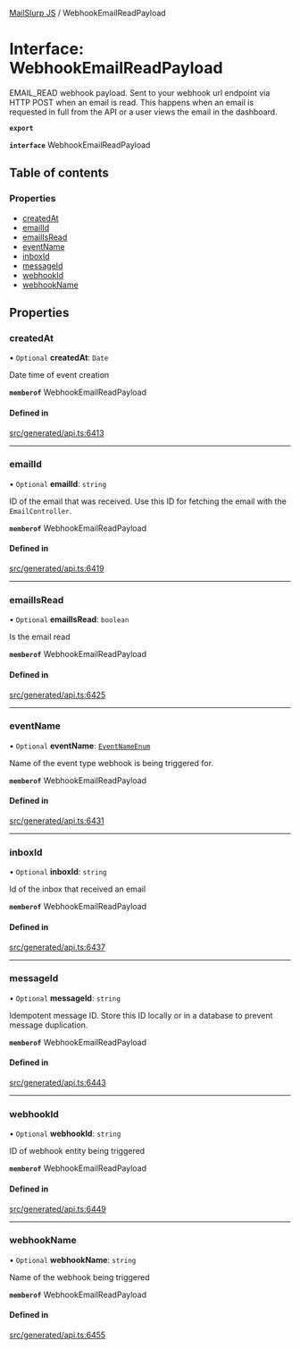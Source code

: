 [MailSlurp JS](../README.md) / WebhookEmailReadPayload

# Interface: WebhookEmailReadPayload

EMAIL_READ webhook payload. Sent to your webhook url endpoint via HTTP POST when an email is read. This happens when an email is requested in full from the API or a user views the email in the dashboard.

**`export`**

**`interface`** WebhookEmailReadPayload

## Table of contents

### Properties

- [createdAt](WebhookEmailReadPayload.md#createdat)
- [emailId](WebhookEmailReadPayload.md#emailid)
- [emailIsRead](WebhookEmailReadPayload.md#emailisread)
- [eventName](WebhookEmailReadPayload.md#eventname)
- [inboxId](WebhookEmailReadPayload.md#inboxid)
- [messageId](WebhookEmailReadPayload.md#messageid)
- [webhookId](WebhookEmailReadPayload.md#webhookid)
- [webhookName](WebhookEmailReadPayload.md#webhookname)

## Properties

### createdAt

• `Optional` **createdAt**: `Date`

Date time of event creation

**`memberof`** WebhookEmailReadPayload

#### Defined in

[src/generated/api.ts:6413](https://github.com/mailslurp/mailslurp-client/blob/f0f645f/src/generated/api.ts#L6413)

___

### emailId

• `Optional` **emailId**: `string`

ID of the email that was received. Use this ID for fetching the email with the `EmailController`.

**`memberof`** WebhookEmailReadPayload

#### Defined in

[src/generated/api.ts:6419](https://github.com/mailslurp/mailslurp-client/blob/f0f645f/src/generated/api.ts#L6419)

___

### emailIsRead

• `Optional` **emailIsRead**: `boolean`

Is the email read

**`memberof`** WebhookEmailReadPayload

#### Defined in

[src/generated/api.ts:6425](https://github.com/mailslurp/mailslurp-client/blob/f0f645f/src/generated/api.ts#L6425)

___

### eventName

• `Optional` **eventName**: [`EventNameEnum`](../enums/WebhookEmailReadPayload.EventNameEnum.md)

Name of the event type webhook is being triggered for.

**`memberof`** WebhookEmailReadPayload

#### Defined in

[src/generated/api.ts:6431](https://github.com/mailslurp/mailslurp-client/blob/f0f645f/src/generated/api.ts#L6431)

___

### inboxId

• `Optional` **inboxId**: `string`

Id of the inbox that received an email

**`memberof`** WebhookEmailReadPayload

#### Defined in

[src/generated/api.ts:6437](https://github.com/mailslurp/mailslurp-client/blob/f0f645f/src/generated/api.ts#L6437)

___

### messageId

• `Optional` **messageId**: `string`

Idempotent message ID. Store this ID locally or in a database to prevent message duplication.

**`memberof`** WebhookEmailReadPayload

#### Defined in

[src/generated/api.ts:6443](https://github.com/mailslurp/mailslurp-client/blob/f0f645f/src/generated/api.ts#L6443)

___

### webhookId

• `Optional` **webhookId**: `string`

ID of webhook entity being triggered

**`memberof`** WebhookEmailReadPayload

#### Defined in

[src/generated/api.ts:6449](https://github.com/mailslurp/mailslurp-client/blob/f0f645f/src/generated/api.ts#L6449)

___

### webhookName

• `Optional` **webhookName**: `string`

Name of the webhook being triggered

**`memberof`** WebhookEmailReadPayload

#### Defined in

[src/generated/api.ts:6455](https://github.com/mailslurp/mailslurp-client/blob/f0f645f/src/generated/api.ts#L6455)
